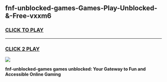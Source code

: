 
## fnf-unblocked-games-Games-Play-Unblocked-&-Free-vxxm6
<h3>
<a href="https://premium76.site?title=fnf-unblocked-games&ref=24A">CLICK TO PLAY</a></h3>
<hr>

<h3>
<a href="https://premium76.site?title=fnf-unblocked-games&ref=24A">CLICK 2 PLAY</a>
  
</h3>

<a href="https://premium76.site?title=fnf-unblocked-games&ref=24A"><img src="https://clearcache.store/games.png"></a>


**fnf-unblocked-games games unblocked: Your Gateway to Fun and Accessible Online Gaming**
